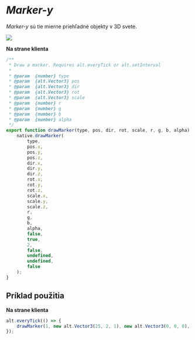 # *Marker-y*

*Marker-y* sú tie mierne priehľadné objekty v 3D svete.

![](../../img/marker.jpg)

**Na strane klienta**

```js
/**
 * Draw a marker. Requires alt.everyTick or alt.setInterval
 *
 * @param  {number} type
 * @param  {alt.Vector3} pos
 * @param  {alt.Vector3} dir
 * @param  {alt.Vector3} rot
 * @param  {alt.Vector3} scale
 * @param  {number} r
 * @param  {number} g
 * @param  {number} b
 * @param  {number} alpha
 */
export function drawMarker(type, pos, dir, rot, scale, r, g, b, alpha) {
    native.drawMarker(
        type,
        pos.x,
        pos.y,
        pos.z,
        dir.x,
        dir.y,
        dir.z,
        rot.x,
        rot.y,
        rot.z,
        scale.x,
        scale.y,
        scale.z,
        r,
        g,
        b,
        alpha,
        false,
        true,
        2,
        false,
        undefined,
        undefined,
        false
    );
}
```

## Príklad použitia

**Na strane klienta**

```js
alt.everyTick(() => {
    drawMarker(1, new alt.Vector3(25, 2, 1), new alt.Vector3(0, 0, 0), new alt.Vector3(1, 1, 1), 255, 0, 0, 100);
});
```
